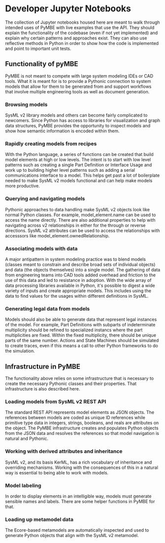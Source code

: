 # Developer Jupyter Notebooks

The collection of Jupyter notebooks housed here are meant to walk through intended uses of PyMBE with live examples that use the API. They should explain the functionality of the codebase (even if not yet implemented) and explain why certain patterns and approaches exist. They can also use reflective methods in Python in order to show how the code is implemented and point to important unit tests.

## Functionality of pyMBE

PyMBE is not meant to compete with large system modeling IDEs or CAD tools. What it is meant for is to provide a Pythonic connection to system models that allow for them to be generated from and support workflows that involve multiple engineering tools as well as document generation.

### Browsing models

SysML v2 library models and others can become fairly complicated to newcomers. Since Python has access to libraries for visualization and graph data structures, PyMBE provides the opportunity to inspect models and show how semantic information is encoded within them. 

### Rapidly creating models from recipes

With the Python language, a series of functions can be created that build model elements at high or low levels. The intent is to start with low level patterns such as creating a single Part Definition or Interface Usage and work up to building higher level patterns such as adding a serial communications interface to a model. This helps get past a lot of boilerplate needed to make SysML v2 models functional and can help make models more productive.

### Querying and navigating models

Pythonic approaches to data handling make SysML v2 objects look like normal Python classes. For example, model_element.name can be used to access the name directly. There are also additional properties to help with navigating across v2 relationships in either for the through or reverse directions. SysML v2 attributes can be used to access the relationships with accesssors like model_element.ownedRelationship.

### Associating models with data

A major antipattern in system modeling practice was to blend models (classes meant to constrain and describe broad sets of individual objects) and data (the objects themselves) into a single model. The gathering of data from engineering teams into CAD tools added overhead and friction to the use of this data and led to resistance in adoption. With the wide array of data processing libraries available in Python, it's possible to digest a wide variety of inputs and create appropriate models. This includes using the data to find values for the usages within different definitions in SysML.

### Generating legal data from models

Models should also be able to generate data that represent legal instances of the model. For example, Part Definitions with subparts of indeterminate multiplicity should be refined to specialized instancs where the part multiplicities are fixed. Within the fixed multiplicity, there should be unique parts of the same number. Actions and State Machines should be simulated to create traces, even if this means a call to other Python frameworks to do the simulation. 

## Infrastructure in PyMBE

The functionality above relies on some infrastructure that is necessary to create the necessary Pythonic classes and their properties. That infrastructure is also described here.

### Loading models from SysML v2 REST API

The standard REST API represents model elements as JSON objects. The references between models are coded as unique ID references while primitive type data in integers, strings, booleans, and reals are attributes on the object. The PyMBE infrastructure creates and populates Python objects from the JSON data and resolves the references so that model navigation is natural and Pythonic.

### Working with derived attributes and inheritance

SysML v2, and its basis KerML, has a rich vocabulary of inheritance and overriding mechanisms. Working with the consequences of this in a natural way is essential to being able to work with models.

### Model labeling

In order to display elements in an intelligible way, models must generate sensible names and labels. There are some helper functions in PyMBE for that.

### Loading up metamodel data

The Ecore-based metamodels are automatically inspected and used to generate Python objects that align with the SysML v2 metamodel.